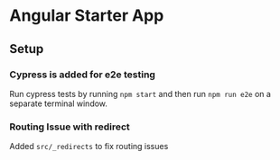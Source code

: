 # Angular Starter App

## Setup

### Cypress is added for e2e testing

Run cypress tests by running `npm start` and then run `npm run e2e` on a separate terminal window.

### Routing Issue with redirect

Added `src/_redirects` to fix routing issues
